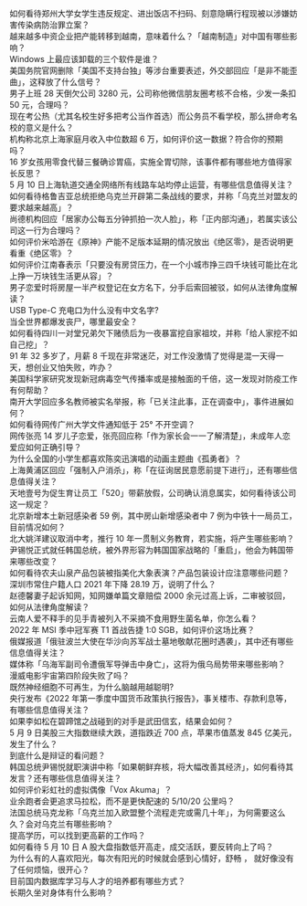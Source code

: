 如何看待郑州大学女学生违反规定、进出饭店不扫码、刻意隐瞒行程现被以涉嫌妨害传染病防治罪立案？  
越来越多中资企业把产能转移到越南，意味着什么？「越南制造」对中国有哪些影响？  
Windows 上最应该卸载的三个软件是谁？  
美国务院官网删除「美国不支持台独」等涉台重要表述，外交部回应「是非不能歪曲」，这释放了什么信号？  
男子上班 28 天倒欠公司 3280 元，公司称他微信朋友圈考核不合格，少发一条扣 50 元，合理吗？  
现在考公热（尤其名校生好多把考公当作首选）而公务员不看学校，那么拼命考名校的意义是什么？  
机构称北京上海家庭月收入中位数超 6 万，如何评价这一数据？符合你的预期吗？  
16 岁女孩用零食代替三餐确诊胃癌，实施全胃切除，该事件都有哪些地方值得家长反思？  
5 月 10 日上海轨道交通全网络所有线路车站均停止运营，有哪些信息值得关注？  
如何看待格鲁吉亚总统拒绝乌克兰开辟第二条战线的要求，并称「乌克兰对盟友的要求越来越高」？  
尚德机构回应「居家办公每五分钟抓拍一次人脸」，称「正内部沟通」，若属实该公司这一行为合理吗？  
如何评价米哈游在《原神》产能不足版本延期的情况放出《绝区零》，是否说明更看重《绝区零》？  
如何评价江南春表示「只要没有房贷压力，在一个小城市挣三四千块钱可能比在北上挣一万块钱生活更从容」？  
男子恋爱时将房屋一半产权登记在女方名下，分手后索回被驳，如何从法律角度解读？  
USB Type-C 充电口为什么没有中文名字?  
当全世界都爆发丧尸，哪里最安全？  
如何看待四川一对堂兄弟欠下赌债后为一夜暴富挖自家祖坟，并称「给人家挖不如自己挖」？  
91 年 32 多岁了，月薪 8 千现在非常迷茫，对工作没激情了觉得是混一天得一天，想创业又怕失败，咋办？  
美国科学家研究发现新冠病毒空气传播率或是接触面的千倍，这一发现对防疫工作有何帮助？  
南开大学回应多名教师被实名举报，称「已关注此事，正在调查中」，事件进展如何？  
如何看待网传广州大学文件通知低于 25° 不开空调？  
网传张亮 14 岁儿子恋爱，张亮回应称「作为家长会一一了解清楚」，未成年人恋爱应如何正确引导？  
为什么全国的小学生都喜欢陈奕迅演唱的动画主题曲《孤勇者》？  
上海黄浦区回应「强制入户消杀」，称「在征询居民意愿前提下进行」，还有哪些信息值得关注？  
天地壹号为促生育让员工「520」带薪放假，公司确认消息属实，如何看待该公司这一规定？  
北京新增本土新冠感染者 59 例，其中房山新增感染者中 7 例为中铁十一局员工，目前情况如何？  
北大姚洋建议取消中考，推行 10 年一贯制义务教育，若实施，将产生哪些影响？  
尹锡悦正式就任韩国总统，被外界形容为韩国国家战略的「重启」，他会为韩国带来哪些改变？  
如何看待农夫山泉产品包装被指美化大象表演？产品包装设计应注意哪些问题？  
深圳市常住户籍人口 2021 年下降 28.19 万，说明了什么？  
赵德馨妻子起诉知网，知网嫌单篇文章赔偿 2000 余元过高上诉，二审被驳回，如何从法律角度解读？  
云南人爱不释手的见手青被列入不采摘不食用野生菌名单，你怎么看？  
2022 年 MSI 季中冠军赛 T1 首战告捷 1:0 SGB，如何评价这场比赛？  
俄媒报道「俄驻波兰大使在华沙向苏军战士墓地敬献花圈时遇袭」，其中还有哪些信息值得关注？  
媒体称「乌海军副司令遭俄军导弹击中身亡」，这将为俄乌局势带来哪些影响？  
漫威电影宇宙第四阶段失败了吗？  
既然神经细胞不可再生，为什么脑越用越聪明?  
央行发布《2022 年第一季度中国货币政策执行报告》，事关楼市、存款利息等，有哪些信息值得关注？  
如果李如松在碧蹄馆之战碰到的对手是武田信玄，结果会如何？  
5 月 9 日美股三大指数继续大跌，道指跌近 700 点，苹果市值蒸发 845 亿美元，发生了什么？  
到底什么是辩证的看问题？  
韩国总统尹锡悦就职演讲中称「如果朝鲜弃核，将大幅改善其经济」，如何看待其发言？还有哪些信息值得关注？  
如何评价彩虹社的虚拟偶像「Vox Akuma」？  
业余跑者会更追求马拉松，而不是更快配速的 5/10/20 公里吗？  
法国总统马克龙称「乌克兰加入欧盟整个流程走完或需几十年」，为何需要这么久？会对乌克兰有哪些影响？  
提高学历，可以找到更高薪的工作吗？  
如何看待 5 月 10 日 A 股大盘指数低开高走，成交活跃，要反转向上了吗？  
为什么有的人喜欢阳光，每次有阳光的时候就会感到心情好，舒畅 ， 就好像没有了任何烦恼，很开心？  
目前国内数据库学习与人才的培养都有哪些方式？  
长期久坐对身体有什么影响？  
